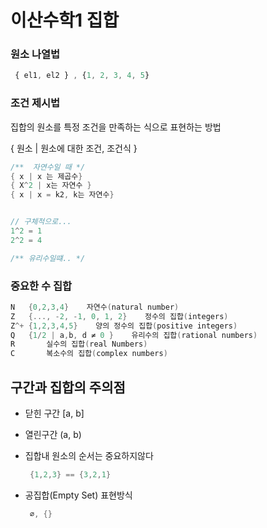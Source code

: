 # 이산수학1 집합



### 원소 나열법
```js
 { el1, el2 } , {1, 2, 3, 4, 5}
```
### 조건 제시법
 집합의 원소를 특정 조건을 만족하는 식으로 표현하는 방법

 { 원소 | 원소에 대한 조건, 조건식 }
 
 ```cpp
 /**  자연수일 때 */
 { x | x 는 제곱수}
 { X^2 | x는 자연수 } 
 { x | x = k2, k는 자연수}
 

 // 구체적으로...
 1^2 = 1
 2^2 = 4

 /** 유리수일떄.. */
 
 ```


### 중요한 수 집합

 ```cpp
 N   {0,2,3,4}    자연수(natural number)
 Z   {..., -2, -1, 0, 1, 2}    정수의 집합(integers)
 Z^+ {1,2,3,4,5}    양의 정수의 집합(positive integers)
 Q   {1/2 | a,b, d ≠ 0 }    유리수의 집합(rational numbers)
 R       실수의 집합(real Numbers)
 C       복소수의 집합(complex numbers)

 ```

 ## 구간과 집합의 주의점

 - 닫힌 구간
    [a, b]
 
 - 열린구간
    (a, b)

 - 집합내 원소의 순서는 중요하지않다
    ```cpp
     {1,2,3} == {3,2,1}
    ```  
 - 공집합(Empty Set) 표현방식
   ```cpp
    ∅, {}
   ```

